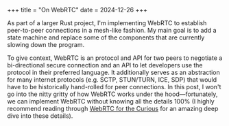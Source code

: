 +++
title = "On WebRTC"
date = 2024-12-26
+++

As part of a larger Rust project, I'm implementing WebRTC
to establish peer-to-peer connections in a mesh-like fashion.
My main goal is to add a state machine and replace some of 
the components that are currently slowing down the program.

To give context, WebRTC is an protocol and API for two peers
to negotiate a bi-directional secure connection and
an API to let developers use the protocol in their preferred
language. It additionally serves as an abstraction for many
internet protocols (e.g. SCTP, STUN/TURN, ICE, SDP) that would
have to be historically hand-rolled for peer connections. In this
post, I won't go into the nitty gritty of how WebRTC works under
the hood&mdash;fortunately, we can implement WebRTC without knowing
all the details 100% (I highly recommend reading through
[WebRTC for the Curious](https://webrtcforthecurious.com/) for
an amazing deep dive into these details).


